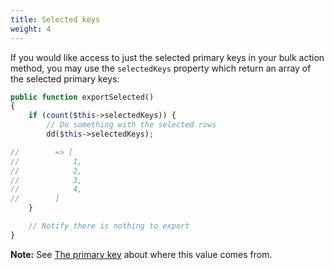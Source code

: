 ```yaml
---
title: Selected keys
weight: 4
---
```


If you would like access to just the selected primary keys in your bulk action method, you may use the `selectedKeys` property which return an array of the selected primary keys:

```php
public function exportSelected()
{
    if (count($this->selectedKeys)) {
        // Do something with the selected rows
        dd($this->selectedKeys);

//        => [
//            1,
//            2,
//            3,
//            4,
//        ]   
    }

    // Notify there is nothing to export
}
```

**Note:** See [The primary key](../usage/the-primary-key) about where this value comes from.
